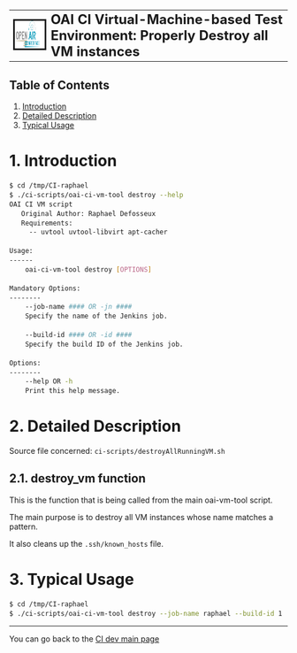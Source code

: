 <table style="border-collapse: collapse; border: none;">
  <tr style="border-collapse: collapse; border: none;">
    <td style="border-collapse: collapse; border: none;">
      <a href="http://www.openairinterface.org/">
         <img src="../../doc/images/oai_final_logo.png" alt="" border=3 height=50 width=150>
         </img>
      </a>
    </td>
    <td style="border-collapse: collapse; border: none; vertical-align: center;">
      <b><font size = "5">OAI CI Virtual-Machine-based Test Environment: Properly Destroy all VM instances</font></b>
    </td>
  </tr>
</table>

## Table of Contents ##

1.  [Introduction](#1-introduction)
2.  [Detailed Description](#2-detailed-description)
3.  [Typical Usage](#3-typical-usage)

# 1. Introduction #

```bash
$ cd /tmp/CI-raphael
$ ./ci-scripts/oai-ci-vm-tool destroy --help
OAI CI VM script
   Original Author: Raphael Defosseux
   Requirements:
     -- uvtool uvtool-libvirt apt-cacher

Usage:
------
    oai-ci-vm-tool destroy [OPTIONS]

Mandatory Options:
--------
    --job-name #### OR -jn ####
    Specify the name of the Jenkins job.

    --build-id #### OR -id ####
    Specify the build ID of the Jenkins job.

Options:
--------
    --help OR -h
    Print this help message.
```

# 2. Detailed Description #

Source file concerned: `ci-scripts/destroyAllRunningVM.sh`

## 2.1. destroy_vm function ##

This is the function that is being called from the main oai-vm-tool script.

The main purpose is to destroy all VM instances whose name matches a pattern.

It also cleans up the `.ssh/known_hosts` file.

# 3. Typical Usage #

```bash
$ cd /tmp/CI-raphael
$ ./ci-scripts/oai-ci-vm-tool destroy --job-name raphael --build-id 1
```

---

You can go back to the [CI dev main page](./ci_dev_home.md)

